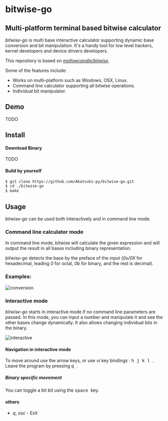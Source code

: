 # bitwise-go

## Multi-platform terminal based bitwise calculator

_bitwise-go_ is multi base interactive calculator supporting dynamic base conversion and bit manipulation.
It's a handy tool for low level hackers, kernel developers and device drivers developers.

This repository is based on [_mellowcandle/bitwise_](https://github.com/mellowcandle/bitwise).

Some of the features include:
* Works on multi-platform such as Windows, OSX, Linux.
* Command line calculator supporting all bitwise operations.
* Individual bit manipulator.

## Demo

TODO

## Install

#### Download Binary

TODO

#### Build by yourself

```sh
$ git clone https://github.com/Akatsuki-py/bitwise-go.git
$ cd ./bitwise-go
$ make
```

## Usage
_bitwise-go_ can be used both Interactively and in command line mode.

### Command line calculator mode
In command line mode, bitwise will calculate the given expression and will output the result in all bases including binary representation.

_bitwise-go_ detects the base by the preface of the input (_0x/0X_ for hexadecimal, leading _0_ for octal, _0b_ for binary, and the rest is decimal).

### Examples:

![conversion](https://imgur.com/pcth8U0.png "Bitwise conversion")

### Interactive mode
_bitwise-go_ starts in interactive mode if no command line parameters are passed. In this mode, you can input a number and manipulate it and see the other bases change dynamically.
It also allows changing individual bits in the binary.

![interactive](https://imgur.com/QI9BrHl.png "Bitwise interactive")

#### Navigation in interactive mode
To move around use the arrow keys, or use _vi_ key bindings : <kbd> h </kbd> <kbd> j </kbd> <kbd> k </kbd> <kbd> l </kbd>.
Leave the program by pressing <kbd> q </kbd>.

##### Binary specific movement
You can toggle a bit bit using the <kbd> space </kbd> key.

#### others
* _q_, _esc_ - Exit
